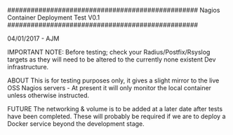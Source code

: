 #################################################
 Nagios Container Deployment Test V0.1
#################################################

04/01/2017 - AJM

IMPORTANT NOTE:
Before testing; check your Radius/Postfix/Rsyslog targets as they
will need to be altered to the currently none existent Dev infrastructure.

ABOUT
This is for testing purposes only, it gives a slight mirror to the
live OSS Nagios servers - At present it will only monitor the
local container unless otherwise instructed.

FUTURE
The networking & volume is to be added at a later date after tests have
been completed. These will probably be required if we are to deploy
a Docker service beyond the development stage.
